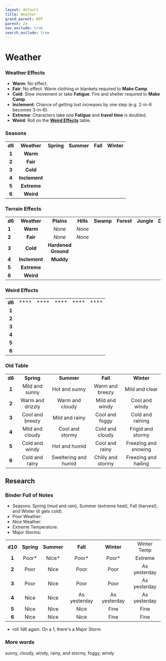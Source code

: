 ```yaml
---
layout: default
title: Weather
grand_parent: WIP
parent: 2e
nav_exclude: true
search_exclude: true
---
```


# Weather

### Weather Effects
- **Warm**: No effect.
- **Fair**: No effect. Warm clothing or blankets required to **Make Camp**.
- **Cold**: Slow movement or take **Fatigue**. Fire and shelter required to **Make Camp**.
- **Inclement**: Chance of getting lost increases by one step (e.g. 2-in-6 becomes 3-in-6).  
- **Extreme**: Characters take one **Fatigue** and **travel time** is doubled.
- **Weird**: Roll on the [**Weird Effects**](#weird-effects) table.

### Seasons

|        |                 |            |            |          |            |
| :----: | :-------------: | :--------: | :--------: | :------: | :--------: |
| **d6** | **Weather**     | **Spring** | **Summer** | **Fall** | **Winter** |
| **1**  |    **Warm**     |            |            |          |            |
| **2**  |    **Fair**     |            |            |          |            |
| **3**  |    **Cold**     |            |            |          |            |
| **4**  |  **Inclement**  |            |            |          |            |
| **5**  |   **Extreme**   |            |            |          |            |
| **6**  |    **Weird**    |            |            |          |            |


### Terrain Effects


|        |               |                       |           |           |            |            |            |
| ------ | :-----------: | :-------------------: | :-------: | :-------: | :--------: | :--------: | :--------: |
| **d6** |  **Weather**  |      **Plains**       | **Hills** | **Swamp** | **Forest** | **Jungle** | **Desert** |
| **1**  |   **Warm**    |        _None_         |  _None_   |           |            |            |            |
| **2**  |   **Fair**    |        _None_         |  _None_   |           |            |            |            |
| **3**  |   **Cold**    | **Hardened Ground**   |           |           |            |            |            |
| **4**  | **Inclement** |      **Muddy**        |           |           |            |            |            |
| **5**  |  **Extreme**  |                       |           |           |            |            |            |
| **6**  |   **Weird**   |                       |           |           |            |            |            |



### Weird Effects
|        |      |      |      |      |      |
| :----: | :--: | :--: | :--: | :--: | :--: |
| **d6** | **** | **** | **** | **** | **** |
| **1**  |      |      |      |      |      |
| **2**  |      |      |      |      |      |
| **3**  |      |      |      |      |      |
| **4**  |      |      |      |      |      |
| **5**  |      |      |      |      |      |
| **6**  |      |      |      |      |      |


### Old Table

|        |                    |                      |                   |                      |
| :----: | :----------------: | :------------------: | :---------------: | :------------------: |
| **d6** |     **Spring**     |      **Summer**      |     **Fall**      |     **Winter**       |
| **1**  |   Mild and sunny   |    Hot and sunny     | Warm and breezy   | Mild and clear       |
| **2**  | Warm and drizzly   |   Warm and cloudy    | Mild and windy    | Cool and windy       |
| **3**  |  Cool and breezy   |    Mild and rainy    | Cool and foggy    | Cold and raining     |
| **4**  |  Mild and cloudy   |    Cool and stormy   | Cold and cloudy   | Frigid and stormy    |
| **5**  |   Cold and windy   |   Hot and humid      | Cool and rainy    | Freezing and snowing |
| **6**  |  Cold and rainy    | Sweltering and humid | Chilly and stormy | Freezing and hailing |

## Research

### Binder Full of Notes

- Seasons: Spring (mud and rain), Summer (extreme heat), Fall (harvest), and Winter (it gets cold).
- Poor Weather:
- Nice Weather:
- Extreme Temperature:
- Major Storms:

|         |            |            |              |              |              |
| :-----: | :--------: | :--------: | :----------: | :----------: | :----------: |
| **d10** | **Spring** | **Summer** |   **Fall**   |  **Winter**  | Winter Temp  |
|  **1**  |    Poor*   |   Nice*    |    Poor*     |    Poor*     |   Extreme    |
|  **2**  |    Poor    |    Nice    |     Poor     |     Poor     | As yesterday |
|  **3**  |    Poor    |    Nice    |     Poor     |     Poor     | As yesterday |
|  **4**  |    Nice    |    Nice    | As yesterday | As yesterday | As yesterday |
|  **5**  |    Nice    |    Nice    |     Nice     |     Fine     |     Fine     |
|  **6**  |    Nice    |    Nice    |     Nice     |     Fine     |     Fine     |

* roll 1d6 again. On a 1, there's a Major Storm

### More words
sunny, cloudy, windy, rainy, and stormy, foggy, windy
